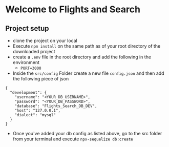 # Welcome to Flights and Search

## Project setup 
- clone the project on your local
- Execute `npm install` on the same path as of your root directory of the downloaded project
- create a `.env` file in the root directory and add the following in the environment 
    - `PORT=3000`
- Inside the `src/config` Folder create a new file `config.json` and then add the following piece of json


```
{
  "development": {
    "username": "<YOUR_DB_USERNAME>",
    "password": "<YOUR_DB_PASSWORD>",
    "database": "Flights_Search_DB_DEV",
    "host": "127.0.0.1",
    "dialect": "mysql"
  }
}
```
- Once you've added your db config as listed above, go to the src folder from your terminal and execute `npx-sequelize db:create`
